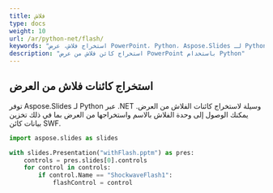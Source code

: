 ```yaml
---
title: فلاش
type: docs
weight: 10
url: /ar/python-net/flash/
keywords: "استخراج فلاش، عرض PowerPoint، Python، Aspose.Slides لـ Python عبر .NET"
description: "استخراج كائن فلاش من عرض PowerPoint باستخدام Python"
---
```


## **استخراج كائنات فلاش من العرض**
توفر Aspose.Slides لـ Python عبر .NET وسيلة لاستخراج كائنات الفلاش من العرض. يمكنك الوصول إلى وحدة الفلاش بالاسم واستخراجها من العرض بما في ذلك تخزين بيانات كائن SWF.

```py
import aspose.slides as slides

with slides.Presentation("withFlash.pptm") as pres:
    controls = pres.slides[0].controls
    for control in controls:
        if control.Name == "ShockwaveFlash1":
            flashControl = control
```